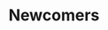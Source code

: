 ---
# https://www.hackforla.org/newcomers redirects to -> https://github.com/hackforla/website/wiki/Being-a-Part-of-the-Hack-For-LA-Team
layout: redirect
title: Newcomers
permalink: /newcomers/
redirect_to: https://github.com/hackforla/website/wiki/Being-a-Part-of-the-Hack-For-LA-Team
---